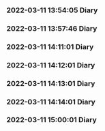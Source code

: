 ### 2022-03-11 13:54:05 Diary
### 2022-03-11 13:57:46 Diary
### 2022-03-11 14:11:01 Diary
### 2022-03-11 14:12:01 Diary
### 2022-03-11 14:13:01 Diary
### 2022-03-11 14:14:01 Diary
### 2022-03-11 15:00:01 Diary
